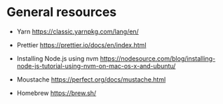 # General resources

- Yarn
  https://classic.yarnpkg.com/lang/en/

- Prettier
  https://prettier.io/docs/en/index.html

- Installing Node.js using nvm
  https://nodesource.com/blog/installing-node-js-tutorial-using-nvm-on-mac-os-x-and-ubuntu/

- Moustache
  https://perfect.org/docs/mustache.html

- Homebrew
  https://brew.sh/